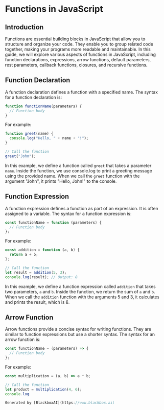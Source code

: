  # Functions in JavaScript

## Introduction

Functions are essential building blocks in JavaScript that allow you to structure and organize your code. They enable you to group related code together, making your programs more readable and maintainable. In this guide, we will explore various aspects of functions in JavaScript, including function declarations, expressions, arrow functions, default parameters, rest parameters, callback functions, closures, and recursive functions.

## Function Declaration

A function declaration defines a function with a specified name. The syntax for a function declaration is:

```javascript
function functionName(parameters) {
  // Function body
}
```

For example:

```javascript
function greet(name) {
  console.log("Hello, " + name + "!");
}

// Call the function
greet("John");
```

In this example, we define a function called `greet` that takes a parameter `name`. Inside the function, we use console.log to print a greeting message using the provided name. When we call the `greet` function with the argument "John", it prints "Hello, John!" to the console.

## Function Expression

A function expression defines a function as part of an expression. It is often assigned to a variable. The syntax for a function expression is:

```javascript
const functionName = function (parameters) {
  // Function body
};
```

For example:

```javascript
const addition = function (a, b) {
  return a + b;
};

// Call the function
let result = addition(5, 3);
console.log(result); // Output: 8
```

In this example, we define a function expression called `addition` that takes two parameters, `a` and `b`. Inside the function, we return the sum of `a` and `b`. When we call the `addition` function with the arguments 5 and 3, it calculates and prints the result, which is 8.

## Arrow Function

Arrow functions provide a concise syntax for writing functions. They are similar to function expressions but use a shorter syntax. The syntax for an arrow function is:

```javascript
const functionName = (parameters) => {
  // Function body
};
```

For example:

```javascript
const multiplication = (a, b) => a * b;

// Call the function
let product = multiplication(4, 6);
console.log

Generated by [BlackboxAI](https://www.blackbox.ai)